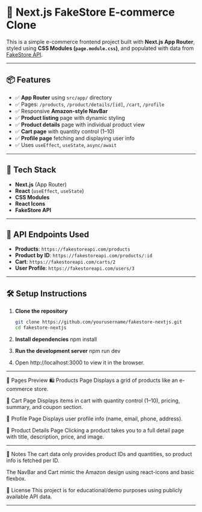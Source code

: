 # 🛒 Next.js FakeStore E-commerce Clone

This is a simple e-commerce frontend project built with **Next.js App Router**, styled using **CSS Modules (`page.module.css`)**, and populated with data from [FakeStore API](https://fakestoreapi.com/).

---

## 📦 Features

- ✅ **App Router** using `src/app/` directory
- ✅ Pages: `/products`, `/product/details/[id]`, `/cart`, `/profile`
- ✅ Responsive **Amazon-style NavBar**
- ✅ **Product listing** page with dynamic styling
- ✅ **Product details** page with individual product view
- ✅ **Cart page** with quantity control (1–10)
- ✅ **Profile page** fetching and displaying user info
- ✅ Uses `useEffect`, `useState`, `async/await`

---

## 🧠 Tech Stack

- **Next.js** (App Router)
- **React** (`useEffect`, `useState`)
- **CSS Modules**
- **React Icons**
- **FakeStore API**

---

## 🔗 API Endpoints Used

- **Products**: `https://fakestoreapi.com/products`
- **Product by ID**: `https://fakestoreapi.com/products/:id`
- **Cart**: `https://fakestoreapi.com/carts/2`
- **User Profile**: `https://fakestoreapi.com/users/3`

---

## 🛠️ Setup Instructions

1. **Clone the repository**

   ```bash
   git clone https://github.com/yourusername/fakestore-nextjs.git
   cd fakestore-nextjs

   ```

2. **Install dependencies**
   npm install

3. **Run the development server**
   npm run dev

4. Open http://localhost:3000 to view it in the browser.

---

📸 Pages Preview
🛍️ Products Page
Displays a grid of products like an e-commerce store.

🧾 Cart Page
Displays items in cart with quantity control (1–10), pricing, summary, and coupon section.

👤 Profile Page
Displays user profile info (name, email, phone, address).

🔎 Product Details Page
Clicking a product takes you to a full detail page with title, description, price, and image.

---

📌 Notes
The cart data only provides product IDs and quantities, so product info is fetched per ID.

The NavBar and Cart mimic the Amazon design using react-icons and basic flexbox.

📃 License
This project is for educational/demo purposes using publicly available API data.

---

